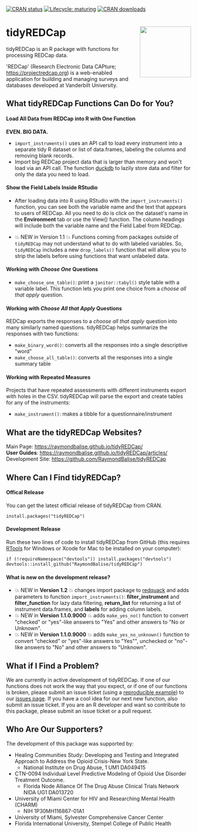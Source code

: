   <!-- badges: start -->
  [![CRAN status](https://www.r-pkg.org/badges/version/tidyREDCap)](https://CRAN.R-project.org/package=tidyREDCap)
  [![Lifecycle: maturing](https://lifecycle.r-lib.org/articles/figures/lifecycle-stable.svg)](https://lifecycle.r-lib.org/articles/stages.html#stable)
  [![CRAN downloads](https://cranlogs.r-pkg.org/badges/tidyREDCap)](https://www.r-pkg.org/pkg/tidyREDCap)
  <!-- badges: end -->

 <!-- [![Travis build status](https://travis-ci.org/RaymondBalise/tidyREDCap.svg?branch=master)](https://travis-ci.org/RaymondBalise/tidyREDCap) -->
 

# tidyREDCap <a href='https://raymondbalise.github.io/tidyREDCap/'><img src='man/figures/logo.png' align="right" width="139" /></a>

tidyREDCap is an R package with functions for processing REDCap data. 

'REDCap' (Research Electronic Data CAPture; <https://projectredcap.org>) is a web-enabled application for building and managing surveys and databases developed at Vanderbilt University.

## What tidyREDCap Functions Can Do for You?

#### Load All Data from REDCap into R with One Function

**EVEN. BIG DATA.**

* `import_instruments()` uses an API call to load every instrument into a separate tidy R dataset or list of data.frames, labeling the columns and removing blank records. 
*  Import big REDCap project data that is larger than memory and won't load via an API call. The function [duckdb](https://duckdb.org) to lazily store data and filter for only the data you need to load.

#### Show the Field Labels Inside RStudio

* After loading data into R using RStudio with the `import_instruments()` function, you can see both the variable name and the text that appears to users of REDCap.  All you need to do is click on the dataset's name in the **Environment** tab or use the View() function. The column headings will include both the variable name and the Field Label from REDCap. 

* 💥 NEW in Version 1.1 💥  Functions coming from packages outside of `tidyREDCap` may not understand what to do with labeled variables.  So, `tidyREDCap` includes a new `drop_labels()` function that will allow you to strip the labels before using functions that want unlabeled data.

#### Working with <i>Choose One</i> Questions

* `make_choose_one_table()`: print a `janitor::tabyl()` style table with a variable label.  This function lets you print one choice from a <i>choose all that apply</i> question. 

#### Working with <i>Choose All that Apply</i> Questions

REDCap exports the responses to a <i>choose all that apply</i> question into many similarly named questions.  tidyREDCap helps summarize the responses with two functions:

* `make_binary_word()`: converts all the responses into a single descriptive "word"
* `make_choose_all_table()`: converts all the responses into a single summary table

#### Working with Repeated Measures

Projects that have repeated assessments with different instruments export with holes in the CSV.  tidyREDCap will parse the export and create tables for any of the instruments:

* `make_instrument()`: makes a tibble for a questionnaire/instrument

## What are the tidyREDCap Websites?
Main Page: https://raymondbalise.github.io/tidyREDCap/   
**User Guides**: https://raymondbalise.github.io/tidyREDCap/articles/  
Development Site: https://github.com/RaymondBalise/tidyREDCap

## Where Can I Find tidyREDCap?

#### Offical Release
You can get the latest official release of tidyREDCap from CRAN.
```
install.packages("tidyREDCap")
```

#### Development Release
Run these two lines of code to install tidyREDCap from GitHub (this requires [RTools](https://cran.r-project.org/bin/windows/Rtools/) for Windows or Xcode for Mac to be installed on your computer):

```
if (!requireNamespace("devtools")) install.packages("devtools")
devtools::install_github("RaymondBalise/tidyREDCap")
```

#### What is new on the development release?

* 💥 NEW in **Version 1.2** 💥 changes import package to 
  [redquack](https://github.com/dylanpieper/redquack/tree/main/R)
  and adds parameters to function `import_instruments()`:
  **filter_instrument** and **filter_function** for lazy data filtering, **return_list** for returning a 
  list of instrument data.frames, and **labels** for adding column labels.
* 💥 NEW in **Version 1.1.0.9000** 💥 adds `make_yes_no()` function to convert
  "checked" or "yes"-like answers to "Yes" and other answers to "No or Unknown".
* 💥 NEW in **Version 1.1.0.9000** 💥 adds `make_yes_no_unknown()` function to 
  convert "checked" or "yes"-like  answers to "Yes"", unchecked or "no"-like 
  answers to "No" and other answers to "Unknown".

## What if I Find a Problem?
We are currently in active development of tidyREDCap. If one of our functions does not work the way that you expect, or if one of our functions is broken, please submit an issue ticket (using a [reproducible example](https://reprex.tidyverse.org/articles/reprex-dos-and-donts.html)) to our [issues page](https://github.com/RaymondBalise/tidyREDCap/issues). If you have a cool idea for our next new function, also submit an issue ticket. If you are an R developer and want so contribute to this package, please submit an issue ticket or a pull request.

## Who Are Our Supporters?
The development of this package was supported by:

* Healing Communities Study: Developing and Testing and Integrated Approach to Address the Opioid Crisis-New York State. 
    * National Institute on Drug Abuse, 1 UM1 DA049415
* CTN-0094 Individual Level Predictive Modeling of Opioid Use Disorder Treatment Outcome.  
    * Florida Node Alliance Of The Drug Abuse Clinical Trials Network  NIDA UG1 DA013720
* University of Miami Center for HIV and Researching Mental Health (CHARM)
    * NIH	1P30MH116867-01A1
* University of Miami, Sylvester Comprehensive Cancer Center
* Florida International University, Stempel College of Public Health
